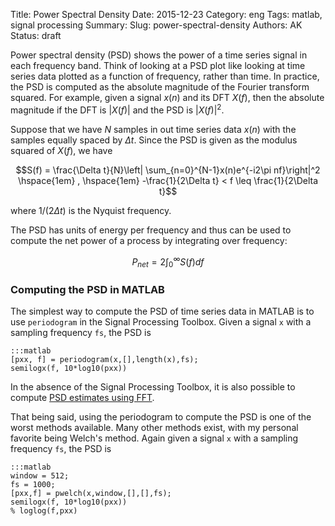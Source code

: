 Title: Power Spectral Density 
Date: 2015-12-23
Category: eng 
Tags: matlab, signal processing
Summary: 
Slug: power-spectral-density 
Authors: AK
Status: draft

Power spectral density (PSD) shows the power of a time series signal in each frequency band. Think of looking at a PSD plot like looking at time series data plotted as a function of frequency, rather than time. In practice, the PSD is computed as the absolute magnitude of the Fourier transform squared. For example, given a signal $x(n)$ and its DFT $X(f)$, then the absolute magnitude if the DFT is $|X(f)|$ and the PSD is $|X(f)|^2$.

Suppose that we have $N$ samples in out time series data $x(n)$ with the samples equally spaced by $\Delta t$. Since the PSD is given as the modulus squared of $X(f)$, we have

$$S(f) = \frac{\Delta t}{N}\left| \sum_{n=0}^{N-1}x(n)e^{-i2\pi nf}\right|^2 \hspace{1em} , \hspace{1em} -\frac{1}{2\Delta t} < f \leq \frac{1}{2\Delta t}$$

where $1/(2\Delta t)$ is the Nyquist frequency. 

The PSD has units of energy per frequency and thus can be used to compute the net power of a process by integrating over frequency:

$$P_{net} = 2\int_0^\infty S(f)df$$

### Computing the PSD in MATLAB
The simplest way to compute the PSD of time series data in MATLAB is to use `periodogram` in the Signal Processing Toolbox. Given a signal `x` with a sampling frequency `fs`, the PSD is

    :::matlab
    [pxx, f] = periodogram(x,[],length(x),fs);
    semilogx(f, 10*log10(pxx))

In the absence of the Signal Processing Toolbox, it is also possible to compute [PSD estimates using FFT](http://www.mathworks.com/help/signal/ug/psd-estimate-using-fft.html).

That being said, using the periodogram to compute the PSD is one of the worst methods available. Many other methods exist, with my personal favorite being Welch's method. Again given a signal `x` with a sampling frequency `fs`, the PSD is

    :::matlab
    window = 512;
    fs = 1000;
    [pxx,f] = pwelch(x,window,[],[],fs);
    semilogx(f, 10*log10(pxx))
    % loglog(f,pxx)


